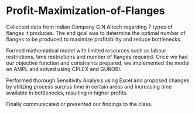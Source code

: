 # Profit-Maximization-of-Flanges

Collected data from Indian Company G.N Altech regarding 7 types of flanges it produces. The end goal was to determine the optimal number of flanges to be produced to maximize profitability and reduce bottlenecks.

Formed mathematical model with limited resources such as labour restrictions, time restrictions and number of flanges required. Once we had our objective function and constraints prepared, we implemented the model on AMPL and solved using CPLEX and GUROBI.

Performed thorough Sensitivity Analysis using Excel and proposed changes by utilizing process surplus time in certain areas and increasing time available in bottlenecks, resulting in higher profits.

Finally communicated or presented our findings to the class.
